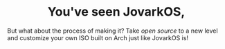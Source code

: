 # <center>You've seen JovarkOS,</center>
But what about the process of making it? Take
<i>open source</i> to a new level and customize your 
own ISO built on Arch just like JovarkOS is!
